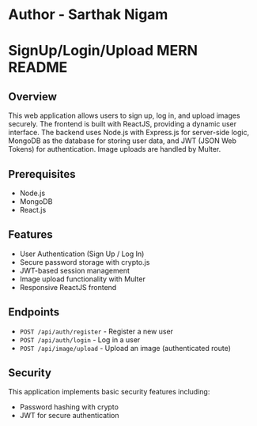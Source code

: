 # Author - Sarthak Nigam
# SignUp/Login/Upload MERN README

## Overview

This web application allows users to sign up, log in, and upload images securely. The frontend is built with ReactJS, providing a dynamic user interface. The backend uses Node.js with Express.js for server-side logic, MongoDB as the database for storing user data, and JWT (JSON Web Tokens) for authentication. Image uploads are handled by Multer.

## Prerequisites

- Node.js
- MongoDB
- React.js

## Features

- User Authentication (Sign Up / Log In)
- Secure password storage with crypto.js
- JWT-based session management
- Image upload functionality with Multer
- Responsive ReactJS frontend

## Endpoints

- `POST /api/auth/register` - Register a new user
- `POST /api/auth/login` - Log in a user
- `POST /api/image/upload` - Upload an image (authenticated route)

## Security

This application implements basic security features including:
- Password hashing with crypto
- JWT for secure authentication
